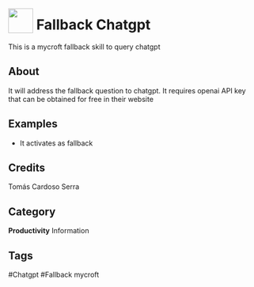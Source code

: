 # <img src="https://raw.githack.com/FortAwesome/Font-Awesome/master/svgs/solid/robot.svg" card_color="#22A7F0" width="50" height="50" style="vertical-align:bottom"/> Fallback Chatgpt
This is a mycroft fallback skill to query chatgpt

## About
It will address the fallback question to chatgpt. It requires openai API key that can be obtained for free in their website

## Examples
* It activates as fallback

## Credits
Tomás Cardoso Serra

## Category
**Productivity**
Information

## Tags
#Chatgpt
#Fallback mycroft


